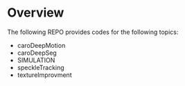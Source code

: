 # Overview

The following REPO provides codes for the following topics:
* caroDeepMotion
* caroDeepSeg
* SIMULATION
* speckleTracking
* textureImprovment
